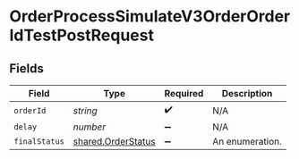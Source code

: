 # OrderProcessSimulateV3OrderOrderIdTestPostRequest


## Fields

| Field                                                           | Type                                                            | Required                                                        | Description                                                     |
| --------------------------------------------------------------- | --------------------------------------------------------------- | --------------------------------------------------------------- | --------------------------------------------------------------- |
| `orderId`                                                       | *string*                                                        | :heavy_check_mark:                                              | N/A                                                             |
| `delay`                                                         | *number*                                                        | :heavy_minus_sign:                                              | N/A                                                             |
| `finalStatus`                                                   | [shared.OrderStatus](../../../sdk/models/shared/orderstatus.md) | :heavy_minus_sign:                                              | An enumeration.                                                 |